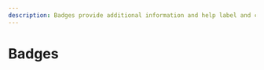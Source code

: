 ```yaml
---
description: Badges provide additional information and help label and categorize objects.
---
```


# Badges

